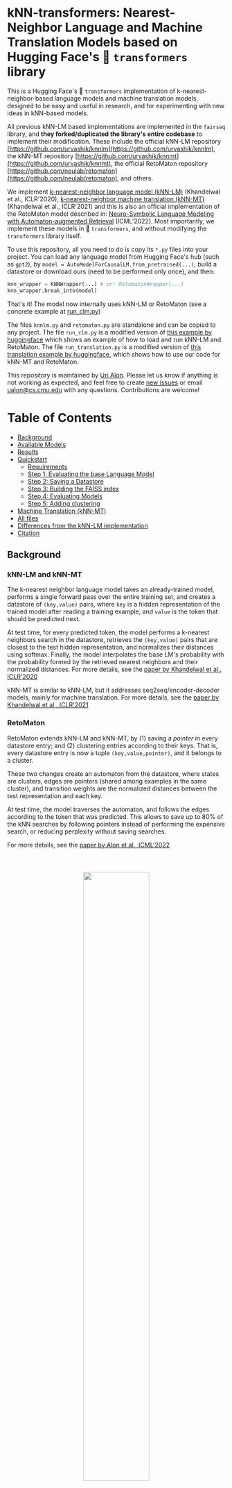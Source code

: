 # kNN-transformers: Nearest-Neighbor Language and Machine Translation Models based on Hugging Face's 🤗 `transformers` library

This is a Hugging Face's 🤗 `transformers` implementation of k-nearest-neighbor-based language models and machine translation models,
designed to be easy and useful in research, and for experimenting with new ideas in kNN-based models. 

All previous kNN-LM based implementations are implemented in the `fairseq` library, and **they forked/duplicated the library's entire codebase** to implement their modification.
These include the official kNN-LM repository [https://github.com/urvashik/knnlm](https://github.com/urvashik/knnlm), the kNN-MT repository [https://github.com/urvashik/knnmt](https://github.com/urvashik/knnmt), the official RetoMaton repository [https://github.com/neulab/retomaton](https://github.com/neulab/retomaton), and others.


We implement [k-nearest-neighbor language model (kNN-LM)](https://arxiv.org/pdf/1911.00172.pdf) (Khandelwal et al., ICLR'2020), [k-nearest-neighbor machine translation (kNN-MT)](https://arxiv.org/pdf/2010.00710) (Khandelwal et al., ICLR'2021) and this is also
an official implementation of the RetoMaton model described in:
[Neuro-Symbolic Language Modeling with Automaton-augmented Retrieval](https://arxiv.org/pdf/2201.12431.pdf) (ICML'2022). Most importantly, we implement these models in 🤗 `transformers`, and without modifying the `transformers` library itself.

To use this repository, all you need to do is copy its `*.py` files into your project.
You can load any language model from Hugging Face's hub (such as `gpt2`), by `model = AutoModelForCausalLM.from_pretrained(...)`, build a datastore or download ours (need to be performed only once), and then:
```python
knn_wrapper = KNNWrapper(...) # or: RetomatonWrapper(...)
knn_wrapper.break_into(model)
```

That's it! The model now internally uses kNN-LM or RetoMaton (see a concrete example at [run_clm.py](run_clm.py#L427-L438))

The files `knnlm.py` and `retomaton.py` are standalone and can be copied to any project. The file `run_clm.py` is a modified version of [this example by huggingface](https://github.com/huggingface/transformers/blob/main/examples/pytorch/language-modeling/run_clm.py) which shows an example of how to load and run kNN-LM and RetoMaton.
The file `run_translation.py` is a modified version of [this translation example by huggingface](https://github.com/huggingface/transformers/tree/main/examples/pytorch/translation), which shows how to use our code for kNN-MT and RetoMaton.


This repository is maintained by [Uri Alon](https://urialon.ml).
Please let us know if anything is not working as expected, and feel free to create [new issues](https://github.com/neulab/knn-transformers/issues) or email [ualon@cs.cmu.edu](ualon@cs.cmu.edu) with any questions.
Contributions are welcome!


Table of Contents
=================
  * [Background](#background)
  * [Available Models](#available-models)
  * [Results](#results)
  * [Quickstart](#quickstart)
    * [Requirements](#requirements)
    * [Step 1: Evaluating the base Language Model](#step-1-evaluating-the-base-language-model)
    * [Step 2: Saving a Datastore](#step-2-saving-a-datastore)
    * [Step 3: Building the FAISS index](#step-3-building-the-faiss-index)
    * [Step 4: Evaluating Models](#step-4-evaluating-models)
    * [Step 5: Adding clustering](#step-5-adding-clustering)
  * [Machine Translation (kNN-MT)](#machine-translation-knn-mt)
  * [All files](#all-files)
  * [Differences from the kNN-LM implementation](#differences-from-the-knn-lm-implementation)
  * [Citation](#citation)

## Background

### kNN-LM and kNN-MT
The k-nearest neighbor language model takes an already-trained model, performs a single forward pass over the entire training set, and creates a datastore of `(key,value)` pairs, where `key` is a hidden representation of the trained model after reading a training example, and `value` is the token that should be predicted next.

At test time, for every predicted token, the model performs a k-nearest neighbors search in the datastore, retrieves the `(key,value)` pairs that are closest to the test hidden representation, and normalizes their distances using softmax. Finally, the model interpolates the base LM's probability with the probability formed by the retrieved nearest neighbors and their normalized distances.
For more details, see the [paper by Khandelwal et al., ICLR'2020](https://arxiv.org/pdf/1911.00172.pdf)

kNN-MT is similar to kNN-LM, but it addresses seq2seq/encoder-decoder models, mainly for machine translation. For more details, see the [paper by Khandelwal et al., ICLR'2021](https://arxiv.org/pdf/2010.00710.pdf)


### RetoMaton
RetoMaton extends kNN-LM and kNN-MT, by (1) saving a *pointer* in every datastore entry; and (2) clustering entries according to their keys. That is, every datastore entry is now a tuple `(key,value,pointer)`, and it belongs to a cluster. 

These two changes create an automaton from the datastore, where states are clusters, edges are pointers (shared among examples in the same cluster), and transition weights are the normalized distances between the test representation and each key.

At test time, the model traverses the automaton, and follows the edges according to the token that was predicted.
This allows to save up to 80% of the kNN searches by following pointers instead of performing the expensive search, or reducing perplexity without saving searches.

For more details, see the [paper by Alon et al., ICML'2022](https://arxiv.org/pdf/2201.12431.pdf)

<center style="padding: 40px"><img width="60%" src="images/overview.jpeg" /></center>

## Available Models

kNN-LM and RetoMaton datastores depend on the LM that was used to create them. We fine-tuned a few `gpt2`-based models on the training set of Wikitext-103 (because Wikitext-103 was not included in GPT2's pretraining data):
* `neulab/distilgpt2-finetuned-wikitext103`
* `neulab/gpt2-finetuned-wikitext103`
* `neulab/gpt2-med-finetuned-wikitext103`
* `neulab/gpt2-large-finetuned-wikitext103`

All these models are available at the Hugging Face Hub and can be loaded by (for example):
```python
from transformers import AutoTokenizer, AutoModelForCausalLM

tokenizer = AutoTokenizer.from_pretrained('neulab/gpt2-finetuned-wikitext103')
model = AutoModelForCausalLM.from_pretrained('neulab/gpt2-finetuned-wikitext103')
```

This project is not limited to these models, and can work with any language model or seq2seq model.

We fine-tuned all language models using:
```bash
python run_clm.py --model_name_or_path <base_model_name> \
    --dataset_name wikitext --dataset_config_name wikitext-103-raw-v1 \
    --do_train --do_eval --output_dir finetune_gpt2_wikitext103/ \
    --save_total_limit 5 --per_device_train_batch_size 2
```
Where `<base_model_name>` is, for example, `gpt2`, `distilgpt2`, `gpt2-med`, `gpt2-large`, or `gpt2-xl`.

We have not yet released finetuned machine translation models, but the code in this repository works for machine translation as well, using the `run_translation.py` script.

## Results - **Wikitext-103**
The exact results from the RetoMaton papers can be reproduced using the code at [https://github.com/neulab/retomaton](https://github.com/neulab/retomaton) (based on `fairseq`).

The following results were obtained using the code in this repository:



| Base LM:        | `distilgpt2` | `gpt2` | `gpt2-medium` |
| :---            |    ----:   |     ---: | ---:          |
| base perplexity | 18.25      | 14.84    | 11.55         |
| kNN-LM          |  15.03     |   12.57  |  **10.59**      |
| RetoMaton       | **14.71**  | **12.44**| **10.59**     |

And when varying the fraction of saved searches:

<center style="padding: 40px"><img width="60%" src="images/wiki_distilgpt2.png" /></center>
<center style="padding: 40px"><img width="60%" src="images/wiki_gpt2.png" /></center>
These are the results from the RetoMaton paper, on a model that was trained on Wikitext-103 from scratch:
<center style="padding: 40px"><img width="60%" src="images/wiki.png" /></center>

## Results - **Translation**
On the validation set of `--dataset_name wmt16 --dataset_config_name ro-en`.

| Base model:     | `t5-small` | `t5-base` | 
| :---            |    ----:   |     ---: | 
| base BLEU       | 26.15      | 27.70    | 
| + kNN-MT          |  **26.42**     |  **27.92**  | 
|                   | `--knn_temp=50 --k=32 --lmbda=0.25` | `--knn_temp=200 --k=512 --lmbda=0.2`

**If you perform additional experiments with our code, we would love to learn more about your results and share them here!**

## Quickstart - Language Modeling

### Step 0: Clone this repository:
```bash
git clone https://github.com/neulab/knn-transformers
cd knn-transformers
```

#### Requirements 
Run:
```bash
pip install requirements.txt`
```

* The project also depends on the `faiss` library. In MacOS, use the Anaconda installation instead:
```
conda install -c conda-forge faiss-cpu
```

### Step 1: Evaluating the base Language Model

To evaluate the fine-tuned model (for example, `neulab/gpt2-finetuned-wikitext103`) on the validation set (without any retrieval):

```bash
MODEL=neulab/gpt2-finetuned-wikitext103

python -u run_clm.py \
  --model_name_or_path ${MODEL} \
  --dataset_name wikitext --dataset_config_name wikitext-103-raw-v1 \
  --output_dir checkpoints/${MODEL} \
  --do_eval --eval_subset validation
```

### Step 2: Saving a Datastore

You can either download our preprocessed Wikitext-103 datastores, or preprocess them yourself.

To download a datastore for Wikitext-103 that we created for the finetuned `gpt2` model (`neulab/gpt2-finetuned-wikitext103`):
```bash
wget -P checkpoints/gpt2/ https://knn-transformers.s3.amazonaws.com/gpt2/dstore_gpt2_116988150_768_vals.npy
```

Similarly, we created datastores using the `distilgpt2-finetuned-wikitext103`, `gpt2-med-finetuned-wikitext103` and `gpt2-large-finetuned-wikitext103`.
For all available datastores, see: [https://knn-transformers.s3.amazonaws.com/index.html](https://knn-transformers.s3.amazonaws.com/index.html)

To save a datastore, run:
```bash
MODEL=neulab/gpt2-finetuned-wikitext103

python -u run_clm.py \
  --model_name_or_path ${MODEL} \
  --dataset_name wikitext --dataset_config_name wikitext-103-raw-v1 \
  --do_eval --eval_subset train \
  --output_dir checkpoints/${MODEL} \
  --dstore_dir checkpoints/${MODEL} \
  --save_knnlm_dstore
```


### Step 3: Building the FAISS index

The FAISS index requires a training phase where it learns an index for accessing the keys quickly. This step does not require a GPU.

To download an index for the finetuned `gpt2` model (`neulab/gpt2-finetuned-wikitext103`):
```
wget -P checkpoints/gpt2/ https://knn-transformers.s3.amazonaws.com/gpt2/index_gpt2_116988150_768.indexed
```

Similarly, we trained `faiss` indexes for  `distilgpt2-finetuned-wikitext103`, `gpt2-med-finetuned-wikitext103` and `gpt2-large-finetuned-wikitext103`, see: [https://knn-transformers.s3.amazonaws.com/index.html](https://knn-transformers.s3.amazonaws.com/index.html)

To build the FAISS index yourself (not needed if you already downloaded ours):
```bash
MODEL=neulab/gpt2-finetuned-wikitext103

python -u run_clm.py \
  --model_name_or_path ${MODEL} \
  --dataset_name wikitext --dataset_config_name wikitext-103-raw-v1 \
  --output_dir checkpoints/${MODEL} \
  --dstore_dir checkpoints/${MODEL} \
  --build_index
```


### Step 4: Evaluating Models

To evaluate kNN-LM and RetoMaton on the validation set:

```bash
MODEL=neulab/gpt2-finetuned-wikitext103

python -u run_clm.py \
  --model_name_or_path ${MODEL} \
  --dataset_name wikitext --dataset_config_name wikitext-103-raw-v1 \
  --output_dir checkpoints/${MODEL} \
  --do_eval --eval_subset validation \
  --dstore_dir checkpoints/${MODEL} --retomaton
```

To use kNN-LM, use the `--knn` flag instead of `--retomaton`.

To encourage the RetoMaton model to perform a full kNN search more frequently and thus increase accuracy and reduce perplexity, use a larger value of `--min-knns` such as `100`. Using `--min-knns 9999999` makes the model perform kNN search at every step (`FoSS = 0` in Figure 3 of the paper), and achieves the best results at the cost of slower speed.

Additional possible test-time tunable hyperparameters are `--lmbda` (the interpolation factor between the datastore and the base LM), `--k` (the number of retrieved nearest neighbors) and `--knn_temp` (the softmax temperature when converting the nearest-neighbor distances into a probability distribution).

### Step 5: Adding clustering

RetoMaton can work without clusters, in which is utilizes its pointers only.
Using clustering allows it to save more nearest-neighbor searches and further reduce perplexity.

To download our processed clusters the finetuned `gpt2` model (`neulab/gpt2-finetuned-wikitext103`):
```
wget -P checkpoints/gpt2/ https://knn-transformers.s3.amazonaws.com/index.htmlgpt2/members_gpt2_116988150_768_20000000_500000.pkl
```

Similarly, we also provide clusters for the `distilgpt2` model (`neulab/distilgpt2-finetuned-wikitext103`) at [https://knn-transformers.s3.amazonaws.com/index.html](https://knn-transformers.s3.amazonaws.com/index.html).

To cluster similar keys for RetoMaton yourself:
```bash
MODEL=neulab/gpt2-finetuned-wikitext103

python -u run_clm.py \
  --model_name_or_path ${MODEL} \
  --dataset_name wikitext --dataset_config_name wikitext-103-raw-v1 \
  --output_dir checkpoints/${MODEL} \
  --dstore_dir checkpoints/${MODEL}/ \
  --cluster_dstore --num_clusters 500000 --sample_size 20000000
```

Once the clustering file is saved in the directory pointed to by `--dstore_dir`, it will automatically be picked up when running evaluation ([as in the previous step](#step-4-evaluating-models))

Optional clustering hyperparameters are `--num_clusters` (typically `1/100` or `1/200` of the datastore size) and `--sample_size`  (ideally as high as possible, but higher values consume more memory and take longer to run).

## Machine Translation (kNN-MT)
Using our code for machine translation and kNN-MT is very similar to language modeling, using the file `run_translation.py` instead of `run_clm.py`, and following the example instructions from huggingface: [https://github.com/huggingface/transformers/tree/main/examples/pytorch/translation](https://github.com/huggingface/transformers/tree/main/examples/pytorch/translation).

Importantly, the `--knn_temp` flag should be used and tuned for kNN-MT. As shown in [the kNN-MT paper](https://arxiv.org/pdf/2010.00710), the optimal temperature for kNN-MT can be `10` to `100`.

The `--lmbda` interpolation factor is also typically larger in kNN-MT, and can be `0.4`-`0.8`.

### Evaluating the base MT model 
```bash
MODEL=t5-small

python -u run_translation.py  \
  --model_name_or_path ${MODEL} \
  --dataset_name wmt16 --dataset_config_name ro-en \
  --per_device_eval_batch_size=4 \
  --output_dir checkpoints-translation/${MODEL} \
  --source_lang en --target_lang ro \
  --do_eval \
  --predict_with_generate \
  --source_prefix "translate English to Romanian: "
```

**Note** that the flag `--source_prefix "translate English to Romanian: "` is slightly different for every model and task, and may be unneeded for other models, as detailed at [https://github.com/huggingface/transformers/tree/main/examples/pytorch/translation](https://github.com/huggingface/transformers/tree/main/examples/pytorch/translation).



### Saving a datastore for kNN-MT

Examples datastores for `t5-small` and `t5-base` on `wmt16 en-ro` are available at [https://knn-transformers.s3.amazonaws.com/index.html](https://knn-transformers.s3.amazonaws.com/index.html).

```bash
MODEL=t5-small

python -u run_translation.py  \
  --model_name_or_path ${MODEL} \
  --dataset_name wmt16 --dataset_config_name ro-en \
  --per_device_train_batch_size 4 --per_device_eval_batch_size=4 \
  --output_dir checkpoints-translation/${MODEL} \
  --source_lang en --target_lang ro \
  --dstore_dir checkpoints-translation/${MODEL} \
   --save_knnlm_dstore --do_eval --eval_subset train
```

### Building the FAISS index for kNN-MT
```bash
MODEL=t5-small

python -u run_translation.py  \
  --model_name_or_path ${MODEL} \
  --dataset_name wmt16 --dataset_config_name ro-en \
  --per_device_train_batch_size 4 --per_device_eval_batch_size=4 \
  --output_dir checkpoints-translation/${MODEL} \
  --source_lang en --target_lang ro \
  --dstore_size 26565876 \
  --dstore_dir checkpoints-translation/${MODEL} \
  --build_index
```

### Evaluating kNN-MT
```bash
MODEL=t5-small

python -u run_translation.py  \
  --model_name_or_path ${MODEL} \
  --dataset_name wmt16 --dataset_config_name ro-en \
  --per_device_eval_batch_size=4 \
  --output_dir checkpoints-translation/${MODEL} \
  --source_lang en --target_lang ro \
  --do_eval \
  --predict_with_generate \
  --source_prefix "translate English to Romanian: " \
  --dstore_dir checkpoints-translation/${MODEL} \
  --knn_temp 50 --k 32 --lmbda 0.25 \
  --retomaton
```

To use kNN-MT, use the `--knn` flag instead of `--retomaton`.

## All files: 
Datastores and indexes can be downloaded from
 [https://knn-transformers.s3.amazonaws.com/index.html](https://knn-transformers.s3.amazonaws.com/index.html)

All fine-tuned models are available on Hugging Face Hub: [https://huggingface.co/neulab](https://huggingface.co/neulab)


## Differences from the kNN-LM implementation
* The original [kNN-LM](https://github.com/urvashik/knnlm) repository uses `faiss` CPU to perform retrieval. However, we added the flag `--knnlm-gpu` that allows performing retrieval much faster on the GPU.
* After each retrieval, the original [kNN-LM](https://github.com/urvashik/knnlm) repository loads the found keys and re-computes the distance from the query to each nearest neighbor. This is much more time consuming, unless loading all the keys (200GB) into memory.
We thus use the distances returned by `faiss` when performing search, or reconstructing the vectors from their index in RetoMaton, without loading the huge `keys.npy` file into memory.


## Citation
If you use our code for research, please cite:

[Neuro-Symbolic Language Modeling with Automaton-augmented Retrieval](https://arxiv.org/pdf/2201.12431.pdf)

```
@inproceedings{alon2022neuro,
  title={Neuro-Symbolic Language Modeling with Automaton-augmented Retrieval},
  author={Alon, Uri and Xu, Frank and He, Junxian and Sengupta, Sudipta and Roth, Dan and Neubig, Graham},
  booktitle={International Conference on Machine Learning},
  pages={468--485},
  year={2022},
  organization={PMLR}
}
```

This repository also implements:
[Generalization through Memorization: Nearest Neighbor Language Models](https://arxiv.org/pdf/1911.00172)
```
@inproceedings{khandelwal20generalization,
  title={{Generalization through Memorization: Nearest Neighbor Language Models}},
  author={Khandelwal, Urvashi and Levy, Omer and Jurafsky, Dan and Zettlemoyer, Luke and Lewis, Mike},
  booktitle={International Conference on Learning Representations (ICLR)},
  year={2020}
}
```
